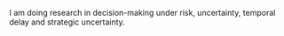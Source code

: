 I am doing research in decision-making under risk, uncertainty, temporal delay and strategic uncertainty.
